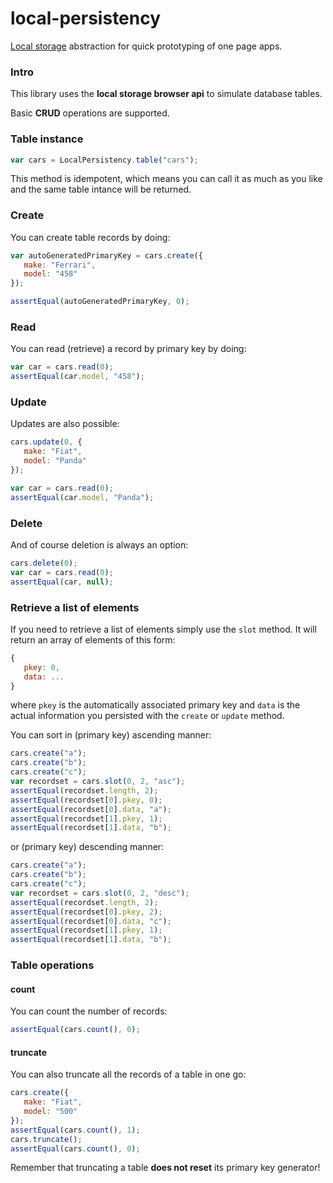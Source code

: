 local-persistency
================

[Local storage](https://developer.mozilla.org/en-US/docs/Web/Guide/API/DOM/Storage) abstraction for quick prototyping of one page apps.

### Intro ###

This library uses the **local storage browser api** to simulate database tables. 

Basic **CRUD** operations are supported.

### Table instance ###

```js
var cars = LocalPersistency.table("cars");
```

This method is idempotent, which means you can call it as much as you like and the same table intance will be returned.

### Create ###

You can create table records by doing:

```js
var autoGeneratedPrimaryKey = cars.create({
   make: "Ferrari",
   model: "458"
});

assertEqual(autoGeneratedPrimaryKey, 0);
```

### Read ###

You can read (retrieve) a record by primary key by doing:

```js
var car = cars.read(0);
assertEqual(car.model, "458");
```

### Update ###

Updates are also possible:

```js
cars.update(0, {
   make: "Fiat",
   model: "Panda"
});

var car = cars.read(0);
assertEqual(car.model, "Panda");
```

### Delete ###

And of course deletion is always an option:

```js
cars.delete(0);
var car = cars.read(0);
assertEqual(car, null);
```

### Retrieve a list of elements ###

If you need to retrieve a list of elements simply use the `slot` method. It will return an array of elements of this form:

```js
{
   pkey: 0,
   data: ...
}
```

where `pkey` is the automatically associated primary key and `data` is the actual information you persisted with the `create` or `update` method.

You can sort in (primary key) ascending manner:

```js
cars.create("a");
cars.create("b");
cars.create("c");
var recordset = cars.slot(0, 2, "asc");
assertEqual(recordset.length, 2);
assertEqual(recordset[0].pkey, 0);
assertEqual(recordset[0].data, "a");
assertEqual(recordset[1].pkey, 1);
assertEqual(recordset[1].data, "b");
```

or (primary key) descending manner:

```js
cars.create("a");
cars.create("b");
cars.create("c");
var recordset = cars.slot(0, 2, "desc");
assertEqual(recordset.length, 2);
assertEqual(recordset[0].pkey, 2);
assertEqual(recordset[0].data, "c");
assertEqual(recordset[1].pkey, 1);
assertEqual(recordset[1].data, "b");
```

### Table operations ###

#### count ####

You can count the number of records:

```js
assertEqual(cars.count(), 0);
```

#### truncate ####

You can also truncate all the records of a table in one go:

```js
cars.create({
   make: "Fiat",
   model: "500"
});
assertEqual(cars.count(), 1);
cars.truncate();
assertEqual(cars.count(), 0);
```

Remember that truncating a table **does not reset** its primary key generator!